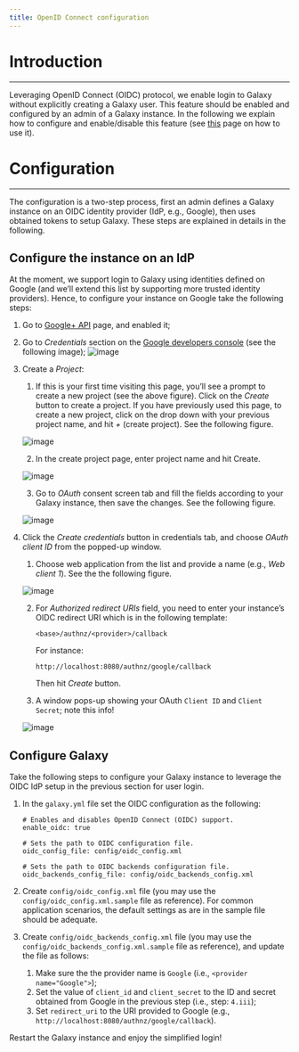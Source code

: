 ```yaml
---
title: OpenID Connect configuration
---
```


# Introduction
---

Leveraging OpenID Connect (OIDC) protocol, we enable login to Galaxy without explicitly creating a Galaxy user. This feature should be enabled and configured by an admin of a Galaxy instance. In the following we explain how to configure and enable/disable this feature (see [this](/src/admin/authentication/index.md) page on how to use it).

# Configuration
---

The configuration is a two-step process, first an admin defines a Galaxy instance on an OIDC identity provider (IdP, e.g., Google), then uses obtained tokens to setup Galaxy. These steps are explained in details in the following.  

## Configure the instance on an IdP
At the moment, we support login to Galaxy using identities defined on Google (and we’ll extend this list by supporting more trusted identity providers). Hence, to configure your instance on Google take the following steps: 

1. Go to [Google+ API](https://console.developers.google.com/apis/library/plus.googleapis.com) page, and enabled it;
2. Go to _Credentials_ section on the [Google developers console](https://console.developers.google.com/apis/credentials) (see the following image);
![image](/src/admin/authentication/gdc_credentials.png)

3. Create a _Project_:
    1. If this is your first time visiting this page, you’ll see a prompt to create a new project (see the above figure). Click on the _Create_ button to create a project. If you have previously used this page, to create a new project, click on the drop down with your previous project name, and hit _+_ (create project). See the following figure. 
    
    ![image](/src/admin/authentication/gdc_previous_project.png)
    
    2. In the create project page, enter project name and hit Create.
    
    ![image](/src/admin/authentication/gdc_create_project.png)
    
    3. Go to _OAuth_ consent screen tab and fill the fields according to your Galaxy instance, then save the changes. See the following figure.
    
    ![image](/src/admin/authentication/gdc_consent.png)

4. Click the _Create credentials_ button in credentials tab, and choose _OAuth client ID_ from the popped-up window.
    1. Choose web application from the list and provide a name (e.g., _Web client 1_). See the the following figure. 
    
    ![image](/src/admin/authentication/gdc_create_credentials.png)
    
    2. For _Authorized redirect URIs_ field, you need to enter your instance’s OIDC redirect URI which is in the following template:
    
           <base>/authnz/<provider>/callback
       
       For instance: 
       
           http://localhost:8080/authnz/google/callback

        Then hit _Create_ button.

    3. A window pops-up showing your OAuth `Client ID` and `Client Secret`; note this info!
    
    ![image](/src/admin/authentication/gdc_result.png)
    
        
## Configure Galaxy

Take the following steps to configure your Galaxy instance to leverage the OIDC IdP setup in the previous section for user login. 

1. In the `galaxy.yml` file set the OIDC configuration as the following: 

       # Enables and disables OpenID Connect (OIDC) support.
       enable_oidc: true
       
       # Sets the path to OIDC configuration file.
       oidc_config_file: config/oidc_config.xml
       
       # Sets the path to OIDC backends configuration file.
       oidc_backends_config_file: config/oidc_backends_config.xml
       
2. Create `config/oidc_config.xml` file (you may use the `config/oidc_config.xml.sample` file as reference). For common application scenarios, the default settings as are in the sample file should be adequate.

3. Create `config/oidc_backends_config.xml` file (you may use the `config/oidc_backends_config.xml.sample` file as reference), and update the file as follows: 
    1. Make sure the the provider name is `Google` (i.e., `<provider name="Google">`);
    2. Set the value of `client_id` and `client_secret` to the ID and secret obtained from Google in the previous step (i.e., step: `4.iii`);
    3. Set `redirect_uri` to the URI provided to Google (e.g., `http://localhost:8080/authnz/google/callback`). 
  

Restart the Galaxy instance and enjoy the simplified login!
